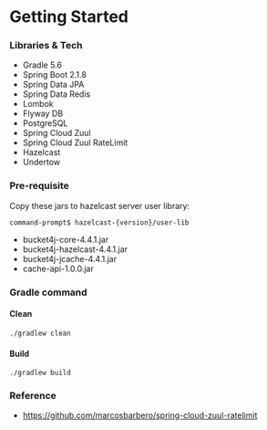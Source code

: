 # Getting Started

### Libraries & Tech
* Gradle 5.6
* Spring Boot 2.1.8
* Spring Data JPA
* Spring Data Redis
* Lombok
* Flyway DB
* PostgreSQL
* Spring Cloud Zuul
* Spring Cloud Zuul RateLimit
* Hazelcast
* Undertow

### Pre-requisite
Copy these jars to hazelcast server user library:
```shell script
command-prompt$ hazelcast-{version}/user-lib
```
* bucket4j-core-4.4.1.jar
* bucket4j-hazelcast-4.4.1.jar
* bucket4j-jcache-4.4.1.jar
* cache-api-1.0.0.jar

### Gradle command
#### Clean
```shell script
./gradlew clean
```
#### Build
```shell script
./gradlew build
```

### Reference
* https://github.com/marcosbarbero/spring-cloud-zuul-ratelimit